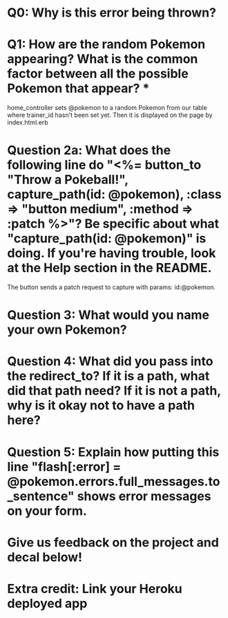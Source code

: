 # Q0: Why is this error being thrown?

# Q1: How are the random Pokemon appearing? What is the common factor between all the possible Pokemon that appear? *
home_controller sets @pokemon to a random Pokemon from our table where trainer_id hasn't been set yet. Then it is displayed on the page by index.html.erb

# Question 2a: What does the following line do "<%= button_to "Throw a Pokeball!", capture_path(id: @pokemon), :class => "button medium", :method => :patch %>"? Be specific about what "capture_path(id: @pokemon)" is doing. If you're having trouble, look at the Help section in the README.
The button sends a patch request to capture with params: id:@pokemon. 
# Question 3: What would you name your own Pokemon?

# Question 4: What did you pass into the redirect_to? If it is a path, what did that path need? If it is not a path, why is it okay not to have a path here?

# Question 5: Explain how putting this line "flash[:error] = @pokemon.errors.full_messages.to_sentence" shows error messages on your form.

# Give us feedback on the project and decal below!

# Extra credit: Link your Heroku deployed app
